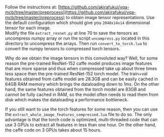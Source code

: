 Follow the instructions at: [https://github.com/akirafukui/vqa-mcb/tree/master/preprocess](https://github.com/akirafukui/vqa-mcb/tree/master/preprocess) to obtain image tensor representations. Use the default configuration which should give you `2048x14x14` dimensional tensor for each image.  
Modify the file `extract_resnet.py` at line 70 to save the tensors as uncompress numpy array or run the script `uncompress.py` located in this directory to uncompress the arrays. 
Then run `convert_to_torch.lua` to convert the numpy tensors to compressed torch tensors. 

Why do we obtain the image tensors in this convoluted way? Well, for some reason the pre-trained ResNet-152 caffe model produces image features that are more sparse and thus when compressed take up about three times less space then the pre-trained ResNet-152 torch model.
 The train+val features obtained from caffe model are 28.3GB and can be easily cached in 64GB RAM memory which brings the dataloading down to 1ms. 
On the other hand, the same features obtained from the torch model are 83GB and cannot be fully cached in RAM, so the model often needs to read them from disk which makes the dataloading a performance bottleneck.

If you still want to use the torch features for some reason, then you can use the `extract_whole_image_features_compressed.lua` file to do so. 
The only advantage is that the torch code is optimized, multi-threaded code that can use 3 GPUs to extract all features in less than one hour. 
On the other hand, the caffe code on 3 GPUs takes about 15 hours. 

